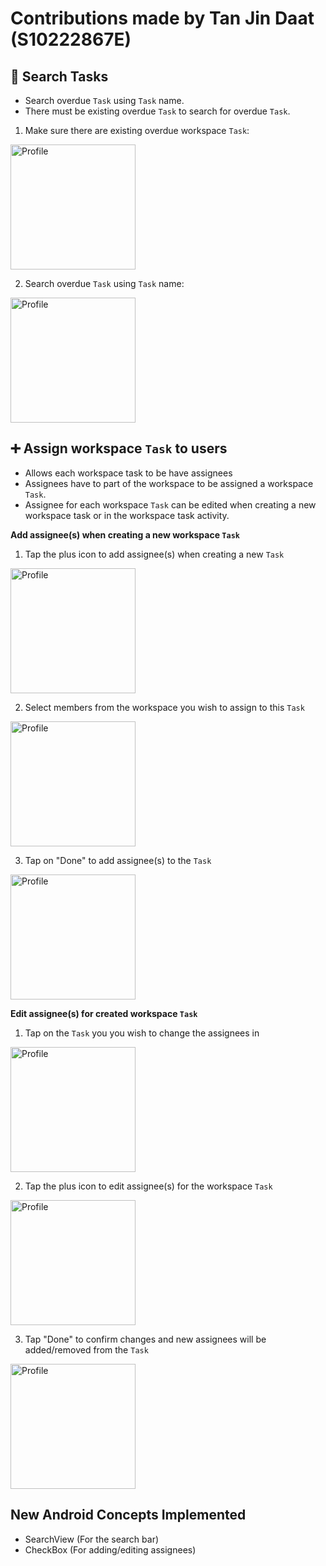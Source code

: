 # Contributions made by Tan Jin Daat (S10222867E)

## :mag_right: Search Tasks
- Search overdue `Task` using `Task` name.
- There must be existing overdue `Task` to search for overdue `Task`.

1. Make sure there are existing overdue workspace `Task`:
<img src="/assets/screenshots/overdue_tasks_JinDaat.jpeg" alt="Profile" width="200">

2. Search overdue `Task` using `Task` name:
<img src="/assets/screenshots/search_overdue_tasks_JinDaat.jpeg" alt="Profile" width="200">

## :heavy_plus_sign: Assign workspace `Task` to users
- Allows each workspace task to be have assignees
- Assignees have to part of the workspace to be assigned a workspace `Task`.
- Assignee for each workspace `Task` can be edited when creating a new workspace task or in the workspace task activity.

**Add assignee(s) when creating a new workspace `Task`**

1. Tap the plus icon to add assignee(s) when creating a new `Task`
<img src="/assets/screenshots/new_task_JinDaat.jpeg" alt="Profile" width="200">

2. Select members from the workspace you wish to assign to this `Task`
<img src="/assets/screenshots/manage_assignee_JinDaat.jpeg" alt="Profile" width="200">

3. Tap on "Done" to add assignee(s) to the `Task`
<img src="/assets/screenshots/new_task_assignee_JinDaat.jpeg" alt="Profile" width="200">

**Edit assignee(s) for created workspace `Task`**

1. Tap on the `Task` you you wish to change the assignees in
<img src="/assets/screenshots/select_tasks_JinDaat.jpeg" alt="Profile" width="200">

2. Tap the plus icon to edit assignee(s) for the workspace `Task`
<img src="assets/screenshots/edit_assignee_JinDaat.jpeg" alt="Profile" width="200">

3. Tap "Done" to confirm changes and new assignees will be added/removed from the `Task`
<img src="/assets/screenshots/confirm_edit_assignee_JinDaat.jpeg" alt="Profile" width="200">

## New Android Concepts Implemented
- SearchView (For the search bar)
- CheckBox (For adding/editing assignees)

